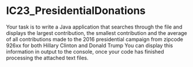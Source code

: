 # IC23_PresidentialDonations
Your task is to write a Java application that searches through the file and displays the largest contribution, the smallest contribution and the average of all contributions made to the 2016 presidential campaign from zipcode 926xx for both Hillary Clinton and Donald Trump
You can display this information in output to the console, once your code has finished processing the attached text files.  


